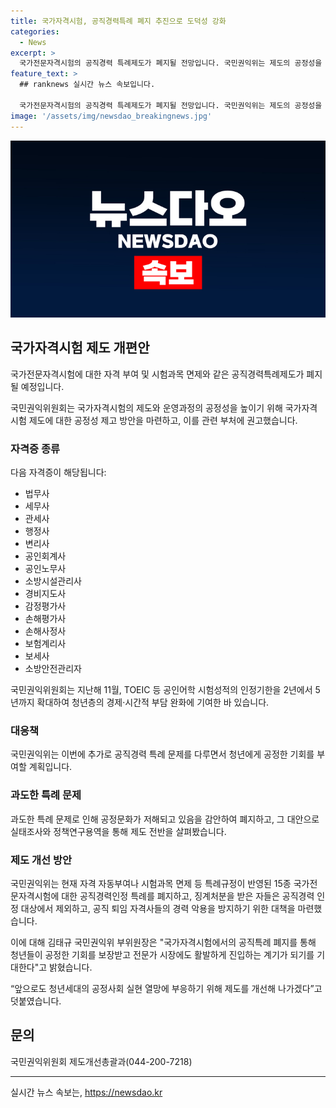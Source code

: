 ```yaml
---
title: 국가자격시험, 공직경력특례 폐지 추진으로 도덕성 강화
categories:
  - News
excerpt: >
  국가전문자격시험의 공직경력 특례제도가 폐지될 전망입니다. 국민권익위는 제도의 공정성을 높이기 위해 국가자격시험 제도와 운영과정을 개선하고자 기획재정부·고용노동부에 권고했습니다. 법무사, 세무사, 관세사 등 15종의 자격증이 대상이며, 지난해에 이어 공직경력 특례 문제에 대한 개선을 강조했습니다. 국민권익위는 청년에게 공정한 기회를 제공하고자 폐지 대상과 관련 정책을 검토하며, 국민과 공무원을 대상으로 다양한 의견수렴을 거친 후 개선방안을 마련했습니다.
feature_text: >
  ## ranknews 실시간 뉴스 속보입니다.

  국가전문자격시험의 공직경력 특례제도가 폐지될 전망입니다. 국민권익위는 제도의 공정성을 높이기 위해 국가자격시험 제도와 운영과정을 개선하고자 기획재정부·고용노동부에 권고했습니다. 법무사, 세무사, 관세사 등 15종의 자격증이 대상이며, 지난해에 이어 공직경력 특례 문제에 대한 개선을 강조했습니다. 국민권익위는 청년에게 공정한 기회를 제공하고자 폐지 대상과 관련 정책을 검토하며, 국민과 공무원을 대상으로 다양한 의견수렴을 거친 후 개선방안을 마련했습니다.
image: '/assets/img/newsdao_breakingnews.jpg'
---
```


<p><img src="/assets/img/newsdao_breakingnews.jpg" alt="ranknews 속보" /></p>

<h2 data-ke-size="size26">국가자격시험 제도 개편안</h2>

<p>국가전문자격시험에 대한 자격 부여 및 시험과목 면제와 같은 공직경력특례제도가 폐지될 예정입니다.</p>

<p data-ke-size="size16">국민권익위원회는 국가자격시험의 제도와 운영과정의 공정성을 높이기 위해 국가자격시험 제도에 대한 공정성 제고 방안을 마련하고, 이를 관련 부처에 권고했습니다.</p>

<h3 data-ke-size="size24">자격증 종류</h3>

<p>다음 자격증이 해당됩니다:</p>

<ul>
    <li>법무사</li>
    <li>세무사</li>
    <li>관세사</li>
    <li>행정사</li>
    <li>변리사</li>
    <li>공인회계사</li>
    <li>공인노무사</li>
    <li>소방시설관리사</li>
    <li>경비지도사</li>
    <li>감정평가사</li>
    <li>손해평가사</li>
    <li>손해사정사</li>
    <li>보험계리사</li>
    <li>보세사</li>
    <li>소방안전관리자</li>
</ul>

<p data-ke-size="size16">국민권익위원회는 지난해 11월, TOEIC 등 공인어학 시험성적의 인정기한을 2년에서 5년까지 확대하여 청년층의 경제·시간적 부담 완화에 기여한 바 있습니다.</p>

<h3 data-ke-size="size24">대응책</h3>

<p>국민권익위는 이번에 추가로 공직경력 특례 문제를 다루면서 청년에게 공정한 기회를 부여할 계획입니다.</p>

<h3 data-ke-size="size24">과도한 특례 문제</h3>

<p>과도한 특례 문제로 인해 공정문화가 저해되고 있음을 감안하여 폐지하고, 그 대안으로 실태조사와 정책연구용역을 통해 제도 전반을 살펴봤습니다.</p>

<h3 data-ke-size="size24">제도 개선 방안</h3>

<p>국민권익위는 현재 자격 자동부여나 시험과목 면제 등 특례규정이 반영된 15종 국가전문자격시험에 대한 공직경력인정 특례를 폐지하고, 징계처분을 받은 자들은 공직경력 인정 대상에서 제외하고, 공직 퇴임 자격사들의 경력 악용을 방지하기 위한 대책을 마련했습니다.</p>

<p data-ke-size="size16">이에 대해 김태규 국민권익위 부위원장은 "국가자격시험에서의 공직특례 폐지를 통해 청년들이 공정한 기회를 보장받고 전문가 시장에도 활발하게 진입하는 계기가 되기를 기대한다"고 밝혔습니다.</p>

<p data-ke-size="size16">“앞으로도 청년세대의 공정사회 실현 열망에 부응하기 위해 제도를 개선해 나가겠다”고 덧붙였습니다.</p>

<h2 data-ke-size="size26">문의</h2>

<p data-ke-size="size16">국민권익위원회 제도개선총괄과(044-200-7218)</p>

<hr>
실시간 뉴스 속보는, <a href="https://newsdao.kr" rel="dofollow">https://newsdao.kr</a>



